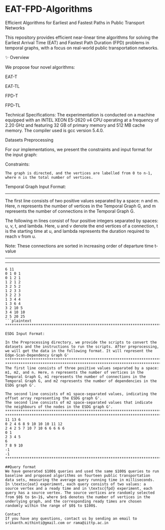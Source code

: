 # EAT-FPD-Algorithms
Efficient Algorithms for Earliest and Fastest Paths in Public Transport Networks

This repository provides efficient near-linear time algorithms for solving the Earliest Arrival Time (EAT) and Fastest Path Duration (FPD) problems in temporal graphs, with a focus on real-world public transportation networks.

✨ Overview

We propose four novel algorithms:

EAT-T

EAT-TL

FPD-T

FPD-TL

Technical Specifications: The experimentation is conducted on a machine equipped with an INTEL XEON E5-2620 v4 CPU operating at a frequency of 2.20 GHz and featuring 32 GB of primary memory and 512 MB cache memory. The compiler used is gcc version 5.4.0.


Datasets Preprocessing

For our implementations, we present the constraints and input format for the input graph:

Constraints:

    The graph is directed, and the vertices are labelled from 0 to n-1, where n is the total number of vertices.

Temporal Graph Input Format:
****************************************************************************************************************************************************
The first line consists of two positive values separated by a space: n and m. Here, n represents the number of vertices in the Temporal Graph G, and m represents the number of connections in the Temporal Graph G.

The following m lines consist of four positive integers separated by spaces: u, v, t, and lambda. Here, u and v denote the end vertices of a connection, t is the starting time at u, and lambda represents the duration required to reach v from u.

Note: These connections are sorted in increasing order of departure time t-value 
****************************************************************************************************************************************************
****************************************************************************************************************************************************
```plaintext
6 11
0 1 0 1
0 1 2 1
1 2 1 2
3 2 5 2
1 2 3 3
3 2 2 3
1 3 4 4
1 3 6 4
3 2 10 5
3 4 10 10
2 5 20 25
```plaintext
****************************************************************************************************************************************************
   
ESDG Input Format:

In the Preprocessing directory, we provide the scripts to convert the datasets and the instructions to run the scripts. After preprocessing, we will get the data in the following format. It will represent the Edge-Scan-Dependency Graph G'
****************************************************************************************************************************************************
****************************************************************************************************************************************************
The first line consists of three positive values separated by a space: m1, m2, and n. Here, n represents the number of vertices in the Temporal Graph G, m1 represents the number of connections in the Temporal Graph G, and m2 represents the number of dependencies in the ESDG graph G'.

The second line consists of m1 space-separated values, indicating the offset array representing the ESDG graph G'.  
The second line consists of m2 space-separated values that indicate the neighbours of the nodes in the ESDG graph G'.
****************************************************************************************************************************************************
****************************************************************************************************************************************************
11 13 6
0 2 4 6 8 9 10 10 10 11 12 
2 4 2 5 7 10 7 10 6 6 6 6 6 
0 1 
2 3 4 5 
6 
7 8 9 10 
-1
-1
****************************************************************************************************************************************************

##Query format
We have generated $100$ queries and used the same $100$ queries to run baseline and proposed algorithms on fourteen public transportation data sets, measuring the average query running time in milliseconds. In \textsc{eat} experiment, each query consists of two values: a source vertex and a ready time and in \textsc{fpd} experiment, each query has a source vertex. The source vertices are randomly selected from $0$ to $n-1$, where $n$ denotes the number of vertices in the underlying graph, and the corresponding ready times are chosen randomly within the range of $0$ to $100$.

Contact
If you have any questions, contact us by sending an email to srikanth.mithinti@gmail.com or rama@iittp.ac.in
